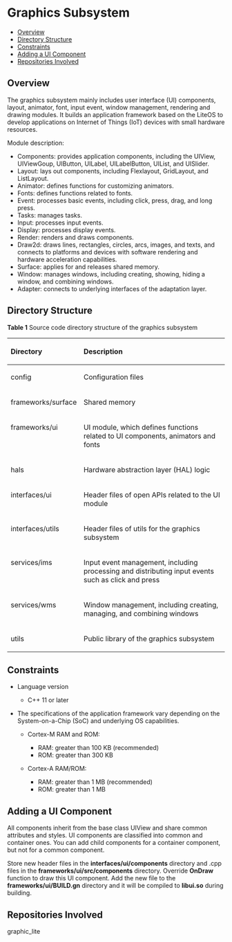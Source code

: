 # Graphics Subsystem<a name="EN-US_TOPIC_0000001051979319"></a>

-   [Overview](#section5243712115918)
-   [Directory Structure](#section99241319175914)
-   [Constraints](#section37625514114)
-   [Adding a UI Component](#section266451716115)
-   [Repositories Involved](#section78781240113620)

## Overview<a name="section5243712115918"></a>

The graphics subsystem mainly includes user interface \(UI\) components, layout, animator, font, input event, window management, rendering and drawing modules. It builds an application framework based on the LiteOS to develop  applications on Internet of Things \(IoT\) devices with small hardware resources.

Module description:

-   Components: provides application components, including the UIView, UIViewGoup, UIButton, UILabel, UILabelButton, UIList, and UISlider.
-   Layout: lays out components, including Flexlayout, GridLayout, and ListLayout.
-   Animator: defines functions for customizing animators.
-   Fonts: defines functions related to fonts.
-   Event: processes basic events, including click, press, drag, and long press.
-   Tasks: manages tasks.
-   Input: processes input events.
-   Display: processes display events.
-   Render: renders and draws components.
-   Draw2d: draws lines, rectangles, circles, arcs, images, and texts, and connects to platforms and devices with software rendering and hardware acceleration capabilities.
-   Surface: applies for and releases shared memory.
-   Window: manages windows, including creating, showing, hiding a window, and combining windows.
-   Adapter: connects to underlying interfaces of the adaptation layer.

## Directory Structure<a name="section99241319175914"></a>

**Table  1**  Source code directory structure of the graphics subsystem

<a name="table2977131081412"></a>
<table><thead align="left"><tr id="row7977610131417"><th class="cellrowborder" valign="top" width="17.7%" id="mcps1.2.3.1.1"><p id="p18792459121314"><a name="p18792459121314"></a><a name="p18792459121314"></a>Directory</p>
</th>
<th class="cellrowborder" valign="top" width="82.3%" id="mcps1.2.3.1.2"><p id="p77921459191317"><a name="p77921459191317"></a><a name="p77921459191317"></a>Description</p>
</th>
</tr>
</thead>
<tbody><tr id="row17977171010144"><td class="cellrowborder" valign="top" width="17.7%" headers="mcps1.2.3.1.1 "><p id="p2793159171311"><a name="p2793159171311"></a><a name="p2793159171311"></a>config</p>
</td>
<td class="cellrowborder" valign="top" width="82.3%" headers="mcps1.2.3.1.2 "><p id="p879375920132"><a name="p879375920132"></a><a name="p879375920132"></a>Configuration files</p>
</td>
</tr>
<tr id="row6978161091412"><td class="cellrowborder" valign="top" width="17.7%" headers="mcps1.2.3.1.1 "><p id="p37931659101311"><a name="p37931659101311"></a><a name="p37931659101311"></a>frameworks/surface</p>
</td>
<td class="cellrowborder" valign="top" width="82.3%" headers="mcps1.2.3.1.2 "><p id="p6793059171318"><a name="p6793059171318"></a><a name="p6793059171318"></a>Shared memory</p>
</td>
</tr>
<tr id="row6978201031415"><td class="cellrowborder" valign="top" width="17.7%" headers="mcps1.2.3.1.1 "><p id="p117935599130"><a name="p117935599130"></a><a name="p117935599130"></a>frameworks/ui</p>
</td>
<td class="cellrowborder" valign="top" width="82.3%" headers="mcps1.2.3.1.2 "><p id="p0793185971316"><a name="p0793185971316"></a><a name="p0793185971316"></a>UI module, which defines functions related to UI components, animators and fonts</p>
</td>
</tr>
<tr id="row1897841071415"><td class="cellrowborder" valign="top" width="17.7%" headers="mcps1.2.3.1.1 "><p id="p16793185961315"><a name="p16793185961315"></a><a name="p16793185961315"></a>hals</p>
</td>
<td class="cellrowborder" valign="top" width="82.3%" headers="mcps1.2.3.1.2 "><p id="p14793959161317"><a name="p14793959161317"></a><a name="p14793959161317"></a>Hardware abstraction layer (HAL) logic</p>
</td>
</tr>
<tr id="row1420633124613"><td class="cellrowborder" valign="top" width="17.7%" headers="mcps1.2.3.1.1 "><p id="p16207133194613"><a name="p16207133194613"></a><a name="p16207133194613"></a>interfaces/ui</p>
</td>
<td class="cellrowborder" valign="top" width="82.3%" headers="mcps1.2.3.1.2 "><p id="p182076317465"><a name="p182076317465"></a><a name="p182076317465"></a>Header files of open APIs related to the UI module</p>
</td>
</tr>
<tr id="row1679114715461"><td class="cellrowborder" valign="top" width="17.7%" headers="mcps1.2.3.1.1 "><p id="p1079120477466"><a name="p1079120477466"></a><a name="p1079120477466"></a>interfaces/utils</p>
</td>
<td class="cellrowborder" valign="top" width="82.3%" headers="mcps1.2.3.1.2 "><p id="p1279144754611"><a name="p1279144754611"></a><a name="p1279144754611"></a>Header files of utils for the graphics subsystem</p>
</td>
</tr>
<tr id="row1534591617478"><td class="cellrowborder" valign="top" width="17.7%" headers="mcps1.2.3.1.1 "><p id="p43456161472"><a name="p43456161472"></a><a name="p43456161472"></a>services/ims</p>
</td>
<td class="cellrowborder" valign="top" width="82.3%" headers="mcps1.2.3.1.2 "><p id="p23451616124717"><a name="p23451616124717"></a><a name="p23451616124717"></a>Input event management, including processing and distributing input events such as click and press</p>
</td>
</tr>
<tr id="row1044522874716"><td class="cellrowborder" valign="top" width="17.7%" headers="mcps1.2.3.1.1 "><p id="p644516283476"><a name="p644516283476"></a><a name="p644516283476"></a>services/wms</p>
</td>
<td class="cellrowborder" valign="top" width="82.3%" headers="mcps1.2.3.1.2 "><p id="p194451528144716"><a name="p194451528144716"></a><a name="p194451528144716"></a>Window management, including creating, managing, and combining windows</p>
</td>
</tr>
<tr id="row48471930154713"><td class="cellrowborder" valign="top" width="17.7%" headers="mcps1.2.3.1.1 "><p id="p4847830134713"><a name="p4847830134713"></a><a name="p4847830134713"></a>utils</p>
</td>
<td class="cellrowborder" valign="top" width="82.3%" headers="mcps1.2.3.1.2 "><p id="p8847193074715"><a name="p8847193074715"></a><a name="p8847193074715"></a>Public library of the graphics subsystem</p>
</td>
</tr>
</tbody>
</table>

## Constraints<a name="section37625514114"></a>

-   Language version
    -   C++ 11 or later

-   The specifications of the application framework vary depending on the System-on-a-Chip \(SoC\) and underlying OS capabilities.
    -   Cortex-M RAM and ROM:
        -   RAM: greater than 100 KB \(recommended\)
        -   ROM: greater than 300 KB

    -   Cortex-A RAM/ROM:
        -   RAM: greater than 1 MB \(recommended\)
        -   ROM: greater than 1 MB



## Adding a UI Component<a name="section266451716115"></a>

All components inherit from the base class UIView and share common attributes and styles. UI components are classified into common and container ones. You can add child components for a container component, but not for a common component.

Store new header files in the  **interfaces/ui/components**  directory and .cpp files in the  **frameworks/ui/src/components**  directory. Override  **OnDraw**  function to draw this UI component. Add the new file to the  **frameworks/ui/BUILD.gn**  directory and it will be compiled to  **libui.so**  during building.

## Repositories Involved<a name="section78781240113620"></a>

graphic\_lite

